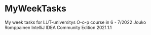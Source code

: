 # MyWeekTasks
My week tasks for LUT-universitys O-o-p course in 6 - 7/2022
Jouko Romppainen
IntelliJ IDEA Community Edition 2021.1.1
